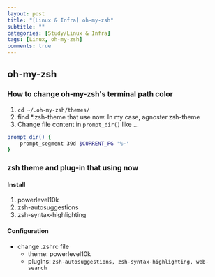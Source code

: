 ```yaml
---
layout: post
title: "[Linux & Infra] oh-my-zsh"
subtitle: ""
categories: [Study/Linux & Infra]
tags: [Linux, oh-my-zsh]
comments: true
---
```


## oh-my-zsh

### How to change oh-my-zsh's terminal path color

1. `cd ~/.oh-my-zsh/themes/`
2. find *.zsh-theme that use now. In my case, agnoster.zsh-theme
3. Change file content in `prompt_dir()` like ...

``` zsh
prompt_dir() {
    prompt_segment 39d $CURRENT_FG '%~'
}
```

### zsh theme and plug-in that using now

#### Install

1. powerlevel10k
2. zsh-autosuggestions
3. zsh-syntax-highlighting

#### Configuration

- change .zshrc file
  - theme: powerlevel10k
  - plugins: `zsh-autosuggestions, zsh-syntax-highlighting, web-search`

